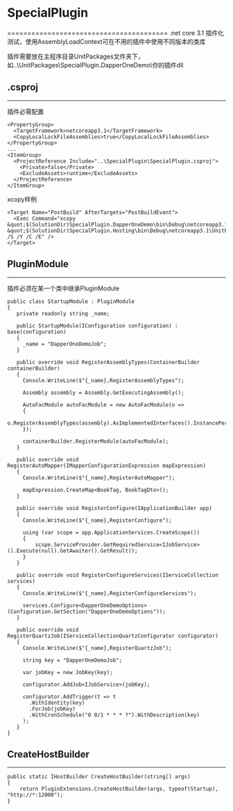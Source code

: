 # SpecialPlugin
========================================
.net core 3.1 插件化测试，使用AssemblyLoadContext可在不用的插件中使用不同版本的类库

插件需要放在主程序目录UnitPackages文件夹下，如..\UnitPackages\SpecialPlugin.DapperOneDemo\你的插件dll

## .csproj
------------------------------------------------------------

插件必需配置
```
<PropertyGroup>
  <TargetFramework>netcoreapp3.1</TargetFramework>
  <CopyLocalLockFileAssemblies>true</CopyLocalLockFileAssemblies>
</PropertyGroup>
...
<ItemGroup>
  <ProjectReference Include="..\SpecialPlugin\SpecialPlugin.csproj">
    <Private>false</Private>
    <ExcludeAssets>runtime</ExcludeAssets>
  </ProjectReference>
</ItemGroup>
```
xcopy样例
```
<Target Name="PostBuild" AfterTargets="PostBuildEvent">
  <Exec Command="xcopy &quot;$(SolutionDir)SpecialPlugin.DapperOneDemo\bin\Debug\netcoreapp3.1&quot; &quot;$(SolutionDir)SpecialPlugin.Hosting\bin\Debug\netcoreapp3.1\UnitPackages\SpecialPlugin.DapperOneDemo&quot; /S /Y /C /E" />
</Target>
```


## PluginModule
------------------------------------------------------------
插件必须在某一个类中继承PluginModule
```
public class StartupModule : PluginModule
{
   private readonly string _name;

   public StartupModule(IConfiguration configuration) : base(configuration)
   {
     _name = "DapperOneDemoJob";
   }

   public override void RegisterAssemblyTypes(ContainerBuilder containerBuilder)
   {
     Console.WriteLine($"{_name},RegisterAssemblyTypes");

     Assembly assembly = Assembly.GetExecutingAssembly();

     AutoFacModule autoFacModule = new AutoFacModule(o =>
     {
         o.RegisterAssemblyTypes(assembly).AsImplementedInterfaces().InstancePerLifetimeScope();
     });

     containerBuilder.RegisterModule(autoFacModule);
   }

   public override void RegisterAutoMapper(IMapperConfigurationExpression mapExpression)
   {
     Console.WriteLine($"{_name},RegisterAutoMapper");

     mapExpression.CreateMap<BookTag, BookTagDto>();
   }

   public override void RegisterConfigure(IApplicationBuilder app)
   {
     Console.WriteLine($"{_name},RegisterConfigure");

     using (var scope = app.ApplicationServices.CreateScope())
     {
         scope.ServiceProvider.GetRequiredService<IJobService>().Execute(null).GetAwaiter().GetResult();
     }
   }

   public override void RegisterConfigureServices(IServiceCollection services)
   {
     Console.WriteLine($"{_name},RegisterConfigureServices");

     services.Configure<DapperOneDemoOptions>(Configuration.GetSection("DapperOneDemoOptions"));
   }

   public override void RegisterQuartzJob(IServiceCollectionQuartzConfigurator configurator)
   {
     Console.WriteLine($"{_name},RegisterQuartzJob");

     string key = "DapperOneDemoJob";

     var jobKey = new JobKey(key);

     configurator.AddJob<IJobService>(jobKey);

     configurator.AddTrigger(t => t
       .WithIdentity(key)
       .ForJob(jobKey)
       .WithCronSchedule("0 0/1 * * * ?").WithDescription(key)
     );
   }
}
```

## CreateHostBuilder
------------------------------------------------------------
```
public static IHostBuilder CreateHostBuilder(string[] args)
{
    return PluginExtensions.CreateHostBuilder(args, typeof(Startup), "http://*:12000");
}
```
